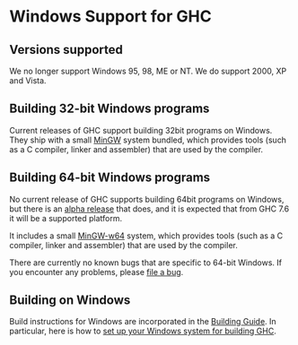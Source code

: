 # Windows Support for GHC

## Versions supported


We no longer support Windows 95, 98, ME or NT. We do support 2000, XP and Vista.

## Building 32-bit Windows programs


Current releases of GHC support building 32bit programs on Windows. They ship with a small [ MinGW](http://mingw.org/) system bundled, which provides tools (such as a C compiler, linker and assembler) that are used by the compiler.

## Building 64-bit Windows programs


No current release of GHC supports building 64bit programs on Windows, but there is an [alpha release](http://www.haskell.org/ghc/dist/win64_alpha1/) that does, and it is expected that from GHC 7.6 it will be a supported platform.


It includes a small [ MinGW-w64](http://mingw-w64.sourceforge.net/) system, which provides tools (such as a C compiler, linker and assembler) that are used by the compiler.


There are currently no known bugs that are specific to 64-bit Windows. If you encounter any problems, please [ file a bug](http://hackage.haskell.org/trac/ghc/wiki/ReportABug).

## Building on Windows


Build instructions for Windows are incorporated in the [Building Guide](building).  In particular, here is how to [set up your Windows system for building GHC](building/preparation/windows).

